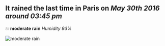 ## It rained the last time in Paris on *May 30th 2016 around 03:45 pm*
💧💧  **moderate rain** *Humidity 93%*

![moderate rain](http://openweathermap.org/img/w/10d.png)
